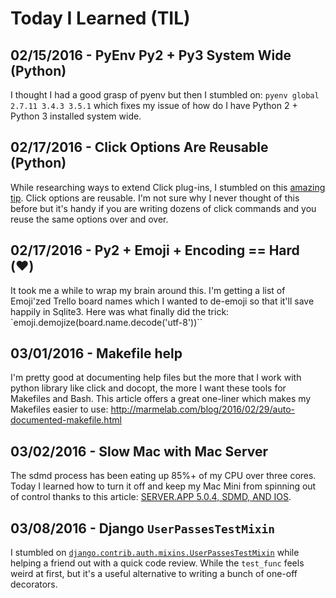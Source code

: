 # Today I Learned (TIL)

02/15/2016 - PyEnv Py2 + Py3 System Wide (Python)
---
I thought I had a good grasp of pyenv but then I stumbled on: `pyenv global 2.7.11 3.4.3 3.5.1` which fixes my issue of how do I have Python 2 + Python 3 installed system wide.

02/17/2016 - Click Options Are Reusable (Python)
---
While researching ways to extend Click plug-ins, I stumbled on this [amazing tip](https://github.com/click-contrib/click-plugins/blob/master/README.rst#best-practices-and-extra-credit). Click options are reusable. I'm not sure why I never thought of this before but it's handy if you are writing dozens of click commands and you reuse the same options over and over. 

02/17/2016 - Py2 + Emoji + Encoding == Hard (:heart:)
---
It took me a while to wrap my brain around this. I'm getting a list of Emoji'zed Trello board names which I wanted to de-emoji so that it'll save happily in Sqlite3. Here was what finally did the trick: `emoji.demojize(board.name.decode('utf-8'))``

03/01/2016 - Makefile help
---
I'm pretty good at documenting help files but the more that I work with python library like click and docopt, the more I want these tools for Makefiles and Bash. This article offers a great one-liner which makes my Makefiles easier to use: http://marmelab.com/blog/2016/02/29/auto-documented-makefile.html

03/02/2016 - Slow Mac with Mac Server
---
The sdmd process has been eating up 85%+ of my CPU over three cores. Today I learned how to turn it off and keep my Mac Mini from spinning out of control thanks to this article: [SERVER.APP 5.0.4, SDMD, AND IOS](https://osxbytes.wordpress.com/2015/10/02/server-app-5-0-4-sdmd-and-ios/).

03/08/2016 - Django `UserPassesTestMixin`
---
I stumbled on [`django.contrib.auth.mixins.UserPassesTestMixin`](https://docs.djangoproject.com/en/1.9/topics/auth/default/#django.contrib.auth.mixins.UserPassesTestMixin) while helping a friend out with a quick code review. While the `test_func` feels weird at first, but it's a useful alternative to writing a bunch of one-off decorators.
